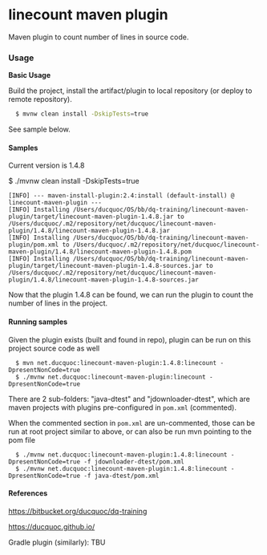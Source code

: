 linecount maven plugin
==========

Maven plugin to count number of lines in source code.


### Usage

**Basic Usage**

Build the project, install the artifact/plugin to local repository (or deploy to remote repository).
```bash
  $ mvnw clean install -DskipTests=true
```

See sample below.

#### Samples

Current version is 1.4.8

  $ ./mvnw clean install -DskipTests=true
```log
[INFO] --- maven-install-plugin:2.4:install (default-install) @ linecount-maven-plugin ---
[INFO] Installing /Users/ducquoc/OS/bb/dq-training/linecount-maven-plugin/target/linecount-maven-plugin-1.4.8.jar to /Users/ducquoc/.m2/repository/net/ducquoc/linecount-maven-plugin/1.4.8/linecount-maven-plugin-1.4.8.jar
[INFO] Installing /Users/ducquoc/OS/bb/dq-training/linecount-maven-plugin/pom.xml to /Users/ducquoc/.m2/repository/net/ducquoc/linecount-maven-plugin/1.4.8/linecount-maven-plugin-1.4.8.pom
[INFO] Installing /Users/ducquoc/OS/bb/dq-training/linecount-maven-plugin/target/linecount-maven-plugin-1.4.8-sources.jar to /Users/ducquoc/.m2/repository/net/ducquoc/linecount-maven-plugin/1.4.8/linecount-maven-plugin-1.4.8-sources.jar
```
Now that the plugin 1.4.8 can be found, we can run the plugin to count the number of lines in the project.

#### Running samples

Given the plugin exists (built and found in repo), plugin can be run on this project source code as well
```
  $ mvn net.ducquoc:linecount-maven-plugin:1.4.8:linecount -DpresentNonCode=true
  $ ./mvnw net.ducquoc:linecount-maven-plugin:linecount -DpresentNonCode=true
```

There are 2 sub-folders: "java-dtest" and "jdownloader-dtest", which are maven projects 
with plugins pre-configured in `pom.xml` (commented).

When the commented section in `pom.xml` are un-commented, those can be run at root project similar to above,
or can also be run mvn pointing to the pom file
```
  $ ./mvnw net.ducquoc:linecount-maven-plugin:1.4.8:linecount -DpresentNonCode=true -f jdownloader-dtest/pom.xml
  $ ./mvnw net.ducquoc:linecount-maven-plugin:1.4.8:linecount -DpresentNonCode=true -f java-dtest/pom.xml
```

#### References

https://bitbucket.org/ducquoc/dq-training

https://ducquoc.github.io/

Gradle plugin (similarly): TBU

